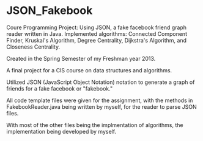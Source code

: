 JSON_Fakebook
=============

Coure Programming Project:  Using JSON, a fake facebook friend graph reader written in Java.  Implemented algorithms:  Connected Component Finder, Kruskal's Algorithm, Degree Centrality, Dijkstra's Algorithm, and Closeness Centrality.

Created in the Spring Semester of my Freshman year 2013.

A final project for a CIS course on data structures and algorithms.

Utilized JSON (JavaScript Object Notation) notation to generate a graph of friends for a fake facebook or "fakebook."

All code template files were given for the assignment, with the methods in FakebookReader.java being written by myself, for the reader to parse JSON files.

With most of the other files being the implmentation of algorithms, the implementation being developed by myself.
